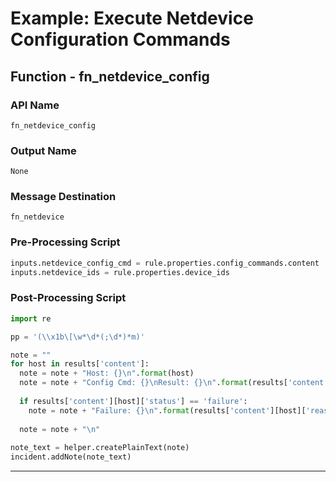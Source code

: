 <!--
    DO NOT MANUALLY EDIT THIS FILE
    THIS FILE IS AUTOMATICALLY GENERATED WITH resilient-sdk codegen
    Generated with resilient-sdk v51.0.5.0.1475
-->

# Example: Execute Netdevice Configuration Commands

## Function - fn_netdevice_config

### API Name
`fn_netdevice_config`

### Output Name
`None`

### Message Destination
`fn_netdevice`

### Pre-Processing Script
```python
inputs.netdevice_config_cmd = rule.properties.config_commands.content
inputs.netdevice_ids = rule.properties.device_ids
```

### Post-Processing Script
```python
import re

pp = '(\\x1b\[\w*\d*(;\d*)*m)'

note = ""
for host in results['content']:
  note = note + "Host: {}\n".format(host)
  note = note + "Config Cmd: {}\nResult: {}\n".format(results['content'][host]['config_command'], re.sub(pp, '', results['content'][host].get('config_result', '')))
  
  if results['content'][host]['status'] == 'failure':
    note = note + "Failure: {}\n".format(results['content'][host]['reason'])
    
  note = note + "\n"
    
note_text = helper.createPlainText(note)
incident.addNote(note_text)
```

---

